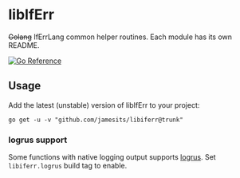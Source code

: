 # libIfErr

~~Golang~~ IfErrLang common helper routines. Each module has its own README.

[![Go Reference](https://pkg.go.dev/badge/github.com/jamesits/libiferr.svg)](https://pkg.go.dev/github.com/jamesits/libiferr)

## Usage

Add the latest (unstable) version of libIfErr to your project:

```shell
go get -u -v "github.com/jamesits/libiferr@trunk"
```

### logrus support

Some functions with native logging output supports [logrus](https://github.com/sirupsen/logrus). Set `libiferr.logrus`
build tag to enable.

